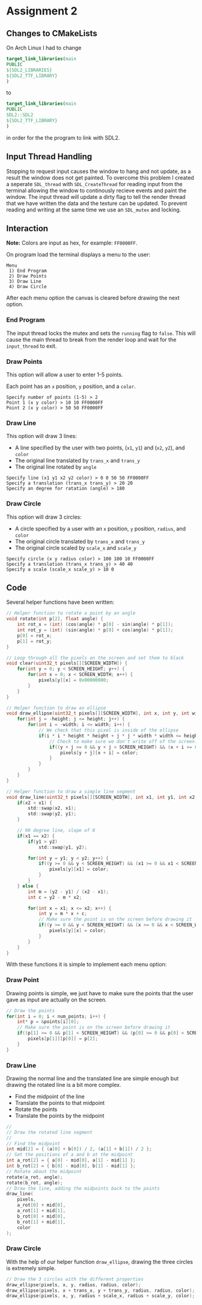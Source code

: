 # Assignment 2

## Changes to CMakeLists
On Arch Linux I had to change
```cmake
target_link_libraries(main
PUBLIC
${SDL2_LIBRARIES}
${SDL2_TTF_LIBRARY}
)
```
to
```cmake
target_link_libraries(main
PUBLIC
SDL2::SDL2
${SDL2_TTF_LIBRARY}
)
```
in order for the the program to link with SDL2.

## Input Thread Handling

Stopping to request input causes the window to hang and not update, as a result the window does not get painted. To overcome this problem I created a seperate `SDL_thread` with `SDL_CreateThread` for reading input from the terminal allowing the window to continously recieve events and paint the window. The input thread will update a dirty flag to tell the render thread that we have written the data and the texture can be updated. To prevent reading and writing at the same time we use an `SDL_mutex` and locking. 

## Interaction
__Note:__ Colors are input as hex, for example: `FF0000FF`.

On program load the terminal displays a menu to the user:

```
Menu
 1) End Program
 2) Draw Points
 3) Draw Line
 4) Draw Circle
```

After each menu option the canvas is cleared before drawing the next option.

### End Program
The input thread locks the mutex and sets the `running` flag to `false`.
This will cause the main thread to break from the render loop and wait for the `input_thread` to exit.

### Draw Points
This option will allow a user to enter 1-5 points.

Each point has an `x` position, `y` position, and a `color`.

```
Specify number of points (1-5) > 2
Point 1 (x y color) > 10 10 FF0000FF
Point 2 (x y color) > 50 50 FF0000FF
```

### Draw Line
This option will draw 3 lines:
* A line specified by the user with two points, (`x1`, `y1`) and (`x2`, `y2`), and `color`
* The original line translated by `trans_x` and `trans_y`
* The original line rotated by `angle`

```
Specify line (x1 y1 x2 y2 color) > 0 0 50 50 FF0000FF
Specify a translation (trans_x trans_y) > 20 20
Specify an degree for ratation (angle) > 180
```

### Draw Circle
This option will draw 3 circles:
* A circle specified by a user with an `x` position, `y` position, `radius`, and `color`
* The original circle translated by `trans_x` and `trans_y`
* The original circle scaled by `scale_x` and `scale_y`

```
Specify circle (x y radius color) > 100 100 10 FF0000FF
Specify a translation (trans_x trans_y) > 40 40
Specify a scale (scale_x scale_y) > 10 0
```

## Code

Several helper functions have been written:

```c
// Helper function to rotate a point by an angle
void rotate(int p[2], float angle) {
    int rot_x = (int) (cos(angle) * p[0] - sin(angle) * p[1]);
    int rot_y = (int) (sin(angle) * p[0] + cos(angle) * p[1]);
    p[0] = rot_x;
    p[1] = rot_y;
}
```

```c
// Loop through all the pixels on the screen and set them to black
void clear(uint32_t pixels[][SCREEN_WIDTH]) {
    for(int y = 0; y < SCREEN_HEIGHT; y++) {
        for(int x = 0; x < SCREEN_WIDTH; x++) {
            pixels[y][x] = 0x00000000;
        }
    }
}
```

```c
// Helper function to draw an ellipse
void draw_ellipse(uint32_t pixels[][SCREEN_WIDTH], int x, int y, int width, int height, int color) {
    for(int j = -height; j <= height; j++) {
        for(int i = -width; i <= width; i++) {
            // We check that this pixel is inside of the ellipse
            if(i * i * height * height + j * j * width * width <= height * height * width * width) {
                // Check to make sure we don't write off of the screen.
                if((y + j >= 0 && y + j < SCREEN_HEIGHT) && (x + i >= 0 && x + i < SCREEN_WIDTH)) {
                    pixels[y + j][x + i] = color;
                }
            }
        }
    }
}
```

```c
// Helper function to draw a simple line segment
void draw_line(uint32_t pixels[][SCREEN_WIDTH], int x1, int y1, int x2, int y2, int color) {
    if(x2 < x1) {
        std::swap(x2, x1);
        std::swap(y2, y1);
    }

    // 90 degree line, slope of 0
    if(x1 == x2) {
        if(y1 > y2)
            std::swap(y1, y2);

        for(int y = y1; y < y2; y++) {
            if((y >= 0 && y < SCREEN_HEIGHT) && (x1 >= 0 && x1 < SCREEN_WIDTH)) {
                pixels[y][x1] = color;
            }
        }
    } else {
        int m = (y2 - y1) / (x2 - x1);
        int c = y2 - m * x2;

        for(int x = x1; x <= x2; x++) {
            int y = m * x + c;
            // Make sure the point is on the screen before drawing it
            if((y >= 0 && y < SCREEN_HEIGHT) && (x >= 0 && x < SCREEN_WIDTH)) {
                pixels[y][x] = color;
            }
        }
    }
}
```

With these functions it is simple to implement each menu option:

### Draw Point
Drawing points is simple, we just have to make sure the points that the user gave as input are actually on the screen.

```c
// Draw the points
for(int i = 0; i < num_points; i++) {
    int* p = &points[i][0];
    // Make sure the point is on the screen before drawing it
    if((p[1] >= 0 && p[1] < SCREEN_HEIGHT) && (p[0] >= 0 && p[0] < SCREEN_WIDTH)) {
        pixels[p[1]][p[0]] = p[2];
    }
}
```

### Draw Line

Drawing the normal line and the translated line are simple enough but drawing the rotated line is  a bit more complex. 
* Find the midpoint of the line
* Translate the points to that midpoint
* Rotate the points
* Translate the points by the midpoint

```c
//
// Draw the rotated line segment
//
// Find the midpoint
int mid[2] = { (a[0] + b[0]) / 2, (a[1] + b[1]) / 2 };
// Set the positions of a and b at the midpoint
int a_rot[2] = { a[0] - mid[0],	a[1] - mid[1] };
int b_rot[2] = { b[0] - mid[0],	b[1] - mid[1] };
// Rotate about the midpoint
rotate(a_rot, angle);
rotate(b_rot, angle);
// Draw the line, adding the midpoints back to the points
draw_line(
    pixels,
    a_rot[0] + mid[0],
    a_rot[1] + mid[1],
    b_rot[0] + mid[0],
    b_rot[1] + mid[1],
    color
);
```

### Draw Circle

With the help of our helper function `draw_ellipse`, drawing the three circles is extremely simple.

```c
// Draw the 3 circles with the different properties
draw_ellipse(pixels, x, y, radius, radius, color);
draw_ellipse(pixels, x + trans_x, y + trans_y, radius, radius, color);
draw_ellipse(pixels, x, y, radius + scale_x, radius + scale_y, color);
```
